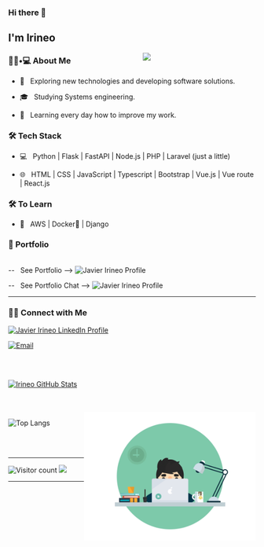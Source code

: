 ### Hi there 👋<h2> I'm Irineo</h2>

<img align='right' src="https://media.giphy.com/media/M9gbBd9nbDrOTu1Mqx/giphy.gif" width="230">

<h3> 👨🏻•💻 About Me </h3>

- 🤔 &nbsp; Exploring new technologies and developing software solutions.

- 🎓 &nbsp; Studying Systems engineering.

- 🌱 &nbsp; Learning every day how to improve my work.



<h3>🛠 Tech Stack</h3>

- 💻 &nbsp; Python | Flask | FastAPI | Node.js | PHP | Laravel (just a little)

- 🌐 &nbsp; HTML | CSS | JavaScript | Typescript | Bootstrap | Vue.js | Vue route | React.js

<!--

- 🛢 &nbsp; MySQL | PgAdmin

- 🔧 &nbsp; Git

-->

<h3>🛠 To Learn</h3>

- 🔧 &nbsp; AWS | Docker🐳 | Django

<h3> 💼 Portfolio </h3>
<br>
<a target="_blank" href="https://cv-irineo-villa.vercel.app/" style="text-decoration: none !important;">--  &nbsp;  See Portfolio --> <img src="https://cdn-icons-png.flaticon.com/256/12177/12177103.png" alt="Javier Irineo Profile" height="30" width="30"></img></a>

<a target="_blank" href="https://cv-irineo-villa-chat.vercel.app/" style="text-decoration: none !important;">--  &nbsp;  See Portfolio Chat --> <img src="https://cdn-icons-png.flaticon.com/256/12177/12177103.png" alt="Javier Irineo Profile" height="30" width="30"></img></a>

<hr>

<h3> 🤝🏻 Connect with Me </h3>

<p align="center">

<a href="https://www.linkedin.com/in/irineo-villa-castillo-64359b1a9/" target="_blank"><img src="https://www.vectorlogo.zone/logos/linkedin/linkedin-icon.svg" alt="Javier Irineo LinkedIn Profile" height="30" width="30"></a>

<a href="mailto:javieririneo369@gmail.com"><img alt="Email" src="https://imgs.search.brave.com/ZzU3SSmyfPftDcxiM_CaibAhFpY0vTxcxsu2MbXFH_k/rs:fit:500:0:0/g:ce/aHR0cHM6Ly9tYWls/bWV0ZW9yLmNvbS9s/b2dvcy9hc3NldHMv/UE5HL0dtYWlsX0xv/Z29fMTI4cHgucG5n" height="30" width="30"></a>

</p>

<br/><br/>

[![Irineo GitHub Stats](https://github-readme-stats.vercel.app/api?username=Irineo-1&show_icons=true)](https://github.com/Irineo-1)

<br/>

<br/>

<img src="https://github.com/nirala69/nirala69/blob/master/70804f7e25b11f29db904f2fa7b4cd9d.gif" width="350" align='right'>

![Top Langs](https://github-readme-stats.vercel.app/api/top-langs/?username=Irineo-1&show_icons=true)

<br><br>



<hr>





![Visitor count](https://visitor-badge.laobi.icu/badge?page_id=Irineo-1.Irineo-1)   <img src="https://media.giphy.com/media/dxn6fRlTIShoeBr69N/giphy.gif" width="30">





<hr>
